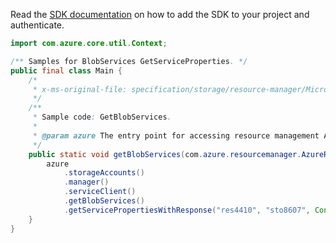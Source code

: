 Read the [SDK documentation](https://github.com/Azure/azure-sdk-for-java/blob/azure-resourcemanager_2.12.0/sdk/resourcemanager/azure-resourcemanager/README.md) on how to add the SDK to your project and authenticate.

```java
import com.azure.core.util.Context;

/** Samples for BlobServices GetServiceProperties. */
public final class Main {
    /*
     * x-ms-original-file: specification/storage/resource-manager/Microsoft.Storage/stable/2021-08-01/examples/BlobServicesGet.json
     */
    /**
     * Sample code: GetBlobServices.
     *
     * @param azure The entry point for accessing resource management APIs in Azure.
     */
    public static void getBlobServices(com.azure.resourcemanager.AzureResourceManager azure) {
        azure
            .storageAccounts()
            .manager()
            .serviceClient()
            .getBlobServices()
            .getServicePropertiesWithResponse("res4410", "sto8607", Context.NONE);
    }
}
```

